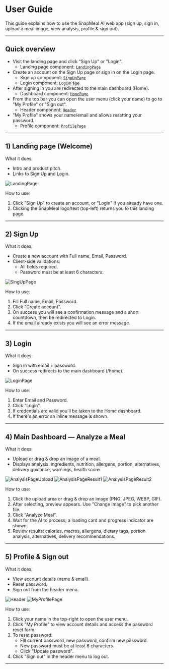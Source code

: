 # User Guide

This guide explains how to use the SnapMeal AI web app (sign up, sign in, upload a meal image, view analysis, profile & sign out).

---

## Quick overview

- Visit the landing page and click "Sign Up" or "Login".
  - Landing page component: [`LandingPage`](src/app/page.tsx)
- Create an account on the Sign Up page or sign in on the Login page.
  - Sign up component: [`SignUpPage`](src/app/signup/page.tsx)
  - Login component: [`LoginPage`](src/app/login/page.tsx)
- After signing in you are redirected to the main dashboard (Home).
  - Dashboard component: [`HomePage`](src/app/home/page.tsx)
- From the top bar you can open the user menu (click your name) to go to "My Profile" or "Sign out".
  - Header component: [`Header`](src/components/header.tsx)
- "My Profile" shows your name/email and allows resetting your password.
  - Profile component: [`ProfilePage`](src/app/profile/page.tsx)

---

## 1) Landing page (Welcome)

What it does:
- Intro and product pitch.
- Links to Sign Up and Login.

![LandingPage](https://github.com/AhmedOHassan/2025Fall-Team11-Project2/blob/project2-dev/public/landing.png)

How to use:
1. Click "Sign Up" to create an account, or "Login" if you already have one.
2. Clicking the SnapMeal logo/text (top-left) returns you to this landing page.

---

## 2) Sign Up

What it does:
- Create a new account with Full name, Email, Password.
- Client-side validations:
  - All fields required.
  - Password must be at least 6 characters.

![SingUpPage](https://github.com/AhmedOHassan/2025Fall-Team11-Project2/blob/project2-dev/public/signup.png)

How to use:
1. Fill Full name, Email, Password.
2. Click "Create account".
3. On success you will see a confirmation message and a short countdown, then be redirected to Login.
4. If the email already exists you will see an error message.

---

## 3) Login

What it does:
- Sign in with email + password.
- On success redirects to the main dashboard (/home).

![LoginPage](https://github.com/AhmedOHassan/2025Fall-Team11-Project2/blob/project2-dev/public/login.png)

How to use:
1. Enter Email and Password.
2. Click "Login".
3. If credentials are valid you'll be taken to the Home dashboard.
4. If there's an error an inline message is shown.

---

## 4) Main Dashboard — Analyze a Meal

What it does:
- Upload or drag & drop an image of a meal.
- Displays analysis: ingredients, nutrition, allergens, portion, alternatives, delivery guidance, warnings, health score.

![AnalysisPageUpload](https://github.com/AhmedOHassan/2025Fall-Team11-Project2/blob/project2-dev/public/analysis_upload.png)
![AnalysisPageResult1](https://github.com/AhmedOHassan/2025Fall-Team11-Project2/blob/project2-dev/public/analysis_result_1.png)
![AnalysisPageResult2](https://github.com/AhmedOHassan/2025Fall-Team11-Project2/blob/project2-dev/public/analysis_result_2.png)

How to use:
1. Click the upload area or drag & drop an image (PNG, JPEG, WEBP, GIF).
2. After selecting, preview appears. Use "Change Image" to pick another file.
3. Click "Analyze Meal".
4. Wait for the AI to process; a loading card and progress indicator are shown.
5. Review results: calories, macros, allergens, dietary tags, portion analysis, alternatives, delivery recommendations.

---

## 5) Profile & Sign out

What it does:
- View account details (name & email).
- Reset password.
- Sign out from the header menu.

![Header](https://github.com/AhmedOHassan/2025Fall-Team11-Project2/blob/project2-dev/public/header_name_click.png)
![MyProfilePage](https://github.com/AhmedOHassan/2025Fall-Team11-Project2/blob/project2-dev/public/my_profile.png)

How to use:
1. Click your name in the top-right to open the user menu.
2. Click "My Profile" to view account details and access the password reset form.
3. To reset password:
   - Fill current password, new password, confirm new password.
   - New password must be at least 6 characters.
   - Click "Update password".
4. Click "Sign out" in the header menu to log out.

---
